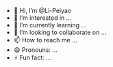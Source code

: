 - 👋 Hi, I’m @Li-Peiyao
- 👀 I’m interested in ...
- 🌱 I’m currently learning ...
- 💞️ I’m looking to collaborate on ...
- 📫 How to reach me ...
- 😄 Pronouns: ...
- ⚡ Fun fact: ...

<!---
Li-Peiyao/Li-Peiyao is a ✨ special ✨ repository because its `README.md` (this file) appears on your GitHub profile.
You can click the Preview link to take a look at your changes.
--->
